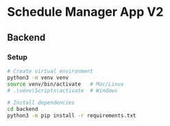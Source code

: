 # Schedule Manager App V2

## Backend

### Setup
```bash
# Create virtual environment
python3 -m venv venv
source venv/bin/activate   # Mac/Linux
# .\venv\Scripts\activate  # Windows

# Install dependencies
cd backend
python3 -m pip install -r requirements.txt
